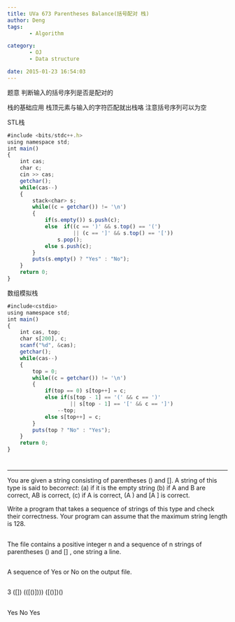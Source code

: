```yaml
---
title: UVa 673 Parentheses Balance(括号配对 栈)
author: Deng
tags: 
       - Algorithm

category: 
       - OJ
       - Data structure

date: 2015-01-23 16:54:03
---
```

题意 判断输入的括号序列是否是配对的

栈的基础应用 栈顶元素与输入的字符匹配就出栈咯 注意括号序列可以为空

STL栈

```js 
#include <bits/stdc++.h>
using namespace std;
int main()
{
    int cas;
    char c;
    cin >> cas;
    getchar();
    while(cas--)
    {
        stack<char> s;
        while((c = getchar()) != '\n')
        {
            if(s.empty()) s.push(c);
            else  if((c == ')' && s.top() == '(')
                     || (c == ']' && s.top() == '['))
                s.pop();
            else s.push(c);
        }
        puts(s.empty() ? "Yes" : "No");
    }
    return 0;
}
```
数组模拟栈

```js 
#include<cstdio>
using namespace std;
int main()
{
    int cas, top;
    char s[200], c;
    scanf("%d", &cas);
    getchar();
    while(cas--)
    {
        top = 0;
        while((c = getchar()) != '\n')
        {
            if(top == 0) s[top++] = c;
            else if(s[top - 1] == '(' && c == ')'
                    || s[top - 1] == '[' && c == ']')
                --top;
            else s[top++] = c;
        }
        puts(top ? "No" : "Yes");
    }
    return 0;
}
```

#

****

You are given a string consisting of parentheses () and []. A string of this type is said to be*correct*:
(a) if it is the empty string (b) if A and B are correct, AB is correct, (c) if A is correct, (A ) and [A ] is correct.

Write a program that takes a sequence of strings of this type and check their correctness. Your program can assume that the maximum string length is 128.

##

The file contains a positive integer n and a sequence of n strings of parentheses () and [] , one string a line.

##

A sequence of Yes or No on the output file.

##

3 ([]) (([()]))) ([()[]()])()

##

Yes No Yes